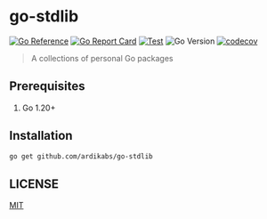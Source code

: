 # go-stdlib

[![Go Reference](https://pkg.go.dev/badge/github.com/ardikabs/go-stdlib.svg)](https://pkg.go.dev/github.com/ardikabs/go-stdlib)
[![Go Report Card](https://goreportcard.com/badge/github.com/ardikabs/go-stdlib)](https://goreportcard.com/report/github.com/ardikabs/go-stdlib)
[![Test](https://github.com/ardikabs/go-stdlib/actions/workflows/test.yaml/badge.svg?branch=master)](https://github.com/ardikabs/go-stdlib/actions/workflows/test.yaml)
![Go Version](https://img.shields.io/badge/go%20version-%3E=1.20-61CFDD.svg?style=flat-square)
[![codecov](https://codecov.io/gh/ardikabs/golib/branch/master/graph/badge.svg)](https://codecov.io/gh/ardikabs/golib)

> A collections of personal Go packages

## Prerequisites

1. Go 1.20+

## Installation

```bash
go get github.com/ardikabs/go-stdlib
```

## LICENSE

[MIT](./LICENSE)